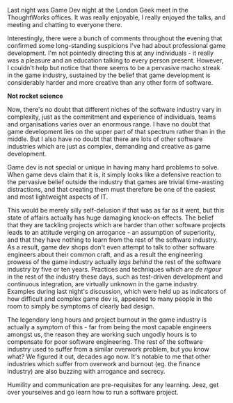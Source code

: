 <!--
.. title: London Geek Night : Game Dev
.. slug: london-geek-night-game-dev
.. date: 2008-11-22 14:19:48-06:00
.. tags: geek,gamedev,software,meetup
.. type: text
-->

Last night was Game Dev night at the London Geek meet in the
ThoughtWorks offices. It was really enjoyable, I really enjoyed the
talks, and meeting and chatting to everyone there.

Interestingly, there were a bunch of comments throughout the evening
that confirmed some long-standing suspicions I've had about professional
game development. I'm not pointedly directing this at any individuals -
it really was a pleasure and an education talking to every person
present. However, I couldn't help but notice that there seems to be a
pervasive macho streak in the game industry, sustained by the belief
that game development is considerably harder and more creative than any
other form of software.

**Not rocket science**

Now, there's no doubt that different niches of the software industry
vary in complexity, just as the commitment and experience of
individuals, teams and organisations varies over an enormous range. I
have no doubt that game development lies on the upper part of that
spectrum rather than in the middle. But I also have no doubt that there
are lots of other software industries which are just as complex,
demanding and creative as game development.

Game dev is not special or unique in having many hard problems to solve.
When game devs claim that it is, it simply looks like a defensive
reaction to the pervasive belief outside the industry that games are
trivial time-wasting distractions, and that creating them must therefore
be one of the easiest and most lightweight aspects of IT.

This would be merely silly self-delusion if that was as far as it went,
but this state of affairs actually has huge damaging knock-on effects.
The belief that they are tackling projects which are harder than other
software projects leads to an attitude verging on arrogance - an
assumption of superiority, and that they have nothing to learn from the
rest of the software industry. As a result, game dev shops don't even
attempt to talk to other software engineers about their common craft,
and as a result the engineering prowess of the game industry actually
*lags behind* the rest of the software industry by five or ten years.
Practices and techniques which are *de rigour* in the rest of the
industry these days, such as test-driven development and continuous
integration, are virtually unknown in the game industry. Examples during
last night's discussion, which were held up as indicators of how
difficult and complex game dev is, appeared to many people in the room
to simply be symptoms of clearly bad design.

The legendary long hours and project burnout in the game industry is
actually a symptom of this - far from being the most capable engineers
amongst us, the reason they are working such ungodly hours is to
compensate for poor software engineering. The rest of the software
industry used to suffer from a similar overwork problem, but you know
what? We figured it out, decades ago now. It's notable to me that other
industries which suffer from overwork and burnout (eg. the finance
industry) are also buzzing with arrogance and secrecy.

Humility and communication are pre-requisites for any learning. Jeez,
get over yourselves and go learn how to run a software project.
